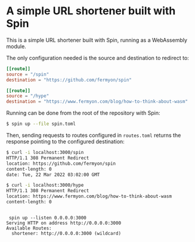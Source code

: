 # A simple URL shortener built with Spin

This is a simple URL shortener built with Spin, running as a WebAssembly module.

The only configuration needed is the source and destination to redirect to:

```toml
[[route]]
source = "/spin"
destination = "https://github.com/fermyon/spin"

[[route]]
source = "/hype"
destination = "https://www.fermyon.com/blog/how-to-think-about-wasm"
```

Running can be done from the root of the repository with Spin:

```bash
$ spin up --file spin.toml
```

Then, sending requests to routes configured in `routes.toml` returns the response
pointing to the configured destination:

```bash
$ curl -i localhost:3000/spin
HTTP/1.1 308 Permanent Redirect
location: https://github.com/fermyon/spin
content-length: 0
date: Tue, 22 Mar 2022 03:02:00 GMT

$ curl -i localhost:3000/hype
HTTP/1.1 308 Permanent Redirect
location: https://www.fermyon.com/blog/how-to-think-about-wasm
content-length: 0
```



```

 spin up --listen 0.0.0.0:3000 
Serving HTTP on address http://0.0.0.0:3000
Available Routes:
  shortener: http://0.0.0.0:3000 (wildcard)

```
